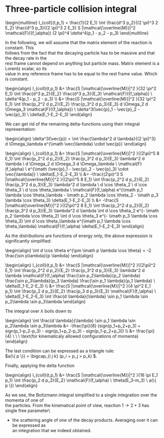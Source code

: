 # Three-particle collision integral

\begin{multline}
    I_{coll}(t,p_1) = \frac{1}{2 E_1} \int
        \frac{d^3 p_2}{(2 \pi)^3 2 E_2} \frac{d^3 p_3}{(2 \pi)^3 2 E_3}
        S |\mathcal{\overline{M}}|^2 \mathcal{F}(\{f_\alpha\}) (2 \pi)^4
        \delta^4(p_1 - p_2 - p_3)
\end{multline}

In the following, we will assume that the matrix element of the reaction is constant. This \
follows from the fact that the decaying particle has to be massive and that the decay rate in the\
rest frame cannot depend on anything but particle mass. Matrix element is a Lorentz scalar, so its\
value in any reference frame has to be equal to the rest frame value. Which is constant.

\begin{align}
    I_{coll}(t,p_1)
        &= \frac{S |\mathcal{\overline{M}}|^2 }{32 \pi^2 E_1} \int \frac{d^3 p_2}{E_2} \frac{d^3 p_3}{E_3}
            \mathcal{F}(\{f_\alpha\}) \\ \delta^4(p_1 - p_2 - p_3)
        \\\\ &= \frac{S |\mathcal{\overline{M}}|^2 }{32 \pi^2 E_1} \int \frac{p_2^2 d p_2}{E_2} \frac{p_3^2 d p_3}{E_3}
            d \Omega_2 d \Omega_3 \mathcal{F}(\{f_\alpha\})
            \\ \delta^3(\vec{p}_1 - \vec{p}_2 - \vec{p}_3) \\ \delta(E_1-E_2-E_3)
\end{align}

We can get rid of the remaining delta-functions using their integral representation:

\begin{align}
    \delta^3(\vec{p}) = \int \frac{\lambda^2 d \lambda}{(2 \pi)^3} d \Omega_\lambda e^{\imath \vec{\lambda} \cdot \vec{p}}
\end{align}

\begin{align}
    I_{coll}(t,p_1)
        &= \frac{S |\mathcal{\overline{M}}|^2 }{(2\pi)^5 8 E_1}
            \int \frac{p_2^2 d p_2}{E_2} \frac{p_3^2 d p_3}{E_3} \lambda^2 d \lambda
            \\ d \Omega_2 d \Omega_3 d \Omega_\lambda \\ \mathcal{F}(f_\alpha)
            \\ e^{\imath (\vec{p}\_1 - \vec{p}\_2 - \vec{p}\_3) \cdot \vec{\lambda}}
            \\ \delta(E_1-E_2-E_3)
        \\\\ &= -\frac{(2\pi)^3 S |\mathcal{\overline{M}}|^2 }{(2\pi)^5 8 E_1}
            \int \frac{p_2^2 d p_2}{E_2} \frac{p_3^2 d p_3}{E_3} \lambda^2 d \lambda
            \\ d \cos \theta_2 \\ d \cos \theta_3 \\ d \cos \theta_\lambda \\ \mathcal{F}(f_\alpha)
            e^{\imath p_1 \lambda \cos \theta_\lambda - \imath p_2 \lambda \cos \theta_2 - \imath p_3 \lambda \cos \theta_3}
            \delta(E_1-E_2-E_3)
        \\\\ &= -\frac{S |\mathcal{\overline{M}}|^2 }{(2\pi)^2 8 E_1}
            \int \frac{p_2^2 d p_2}{E_2} \frac{p_3^2 d p_3}{E_3} \lambda^2 d \lambda
            \int d \cos \theta_2 e^{- \imath p_2 \lambda \cos \theta_2}
            \int d \cos \theta_3 e^{- \imath p_3 \lambda \cos \theta_3}
            \int d \cos \theta_\lambda e^{\imath p_1 \lambda \cos \theta_\lambda}
            \mathcal{F}(f_\alpha) \delta(E_1-E_2-E_3)
\end{align}

As the distributions are functions of energy only, the above expression is significantly simplified:

\begin{align}
    \int d \cos \theta e^{\pm \imath p \lambda \cos \theta} = -2 \frac{\sin p\lambda}{p \lambda}
\end{align}

\begin{align}
    I_{coll}(t,p_1)
        &= \frac{S |\mathcal{\overline{M}}|^2 }{(2\pi)^2 E_1}
            \int \frac{p_2^2 d p_2}{E_2} \frac{p_3^2 d p_3}{E_3} \lambda^2 d \lambda
            \mathcal{F}(f_\alpha)
            \frac{\sin p_2\lambda}{p_2 \lambda}
            \frac{\sin p_3\lambda}{p_3 \lambda}
            \frac{\sin p_1 \lambda}{p_1 \lambda}
            \\ \delta(E_1-E_2-E_3)
        \\\\ &= \frac{S |\mathcal{\overline{M}}|^2 }{4 \pi^2 E_1 p_1}
            \int \frac{p_2 d p_2}{E_2} \frac{p_3 d p_3}{E_3}
            \mathcal{F}(f_\alpha) \\ \delta(E_1-E_2-E_3)
            \int \frac{d \lambda}{\lambda}  \sin p_1 \lambda \sin p_2\lambda \sin p_3\lambda
\end{align}

The integral over $\lambda$ boils down to

\begin{align}
    \int \frac{d \lambda}{\lambda}  \sin p_1 \lambda \sin p_2\lambda \sin p_3\lambda &=
    -\frac{\pi}{8} (sign(p_1+p_2+p_3) + sign(p_1-p_2-p_3) - sign(p_1+p_2-p_3) - sign(p_1-p_2+p_3))
    \\\\ &= \frac{\pi}{4} \\ \\ \\ \text{for kinematicaly allowed configurations of momenta}
\end{align}

The last condition can be expressed as a triangle rule: \
$a(\\{ p \\}) = \bigcap_{i j k} (p_i + p_j > p_k) $.

Finally, applying the delta function

\begin{align}
    I_{coll}(t,p_1)
        &= \frac{S |\mathcal{\overline{M}}|^2 }{16 \pi E_1 p_1}
            \int \frac{p_2 d p_2}{E_2} \mathcal{F}(f_\alpha) \\ \theta(E_3-m_3) \\ a(\\{ p \\})
\end{align}

As we see, the Boltzmann integral simplified to a single integration over the momenta of one of\
the particles. From the kinematical point of view, reaction $1 \to 2 + 3$ has single free parameter\
- the scattering angle of one of the decay products. Averaging over it can be expressed as \
an integration that we indeed obtained.
